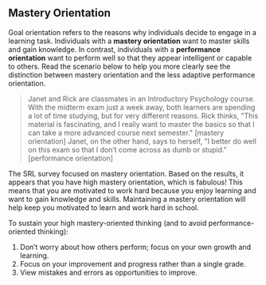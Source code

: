 ## Mastery Orientation

Goal orientation refers to the reasons why individuals decide to engage in a learning task.  Individuals with a **mastery orientation** want to master skills and gain knowledge. In contrast, individuals with a **performance orientation** want to perform well so that they appear intelligent or capable to others. Read the scenario below to help you more clearly see the distinction between mastery orientation and the less adaptive performance orientation.

> Janet and Rick are classmates in an Introductory Psychology course. With the midterm exam just a week away, both learners are spending a lot of time studying, but for very different reasons. Rick thinks, "This material is fascinating, and I really want to master the basics so that I can take a more advanced course next semester." [mastery orientation] Janet, on the other hand, says to herself, "I better do well on this exam so that I don’t come across as dumb or stupid." [performance orientation]

The SRL survey focused on mastery orientation. Based on the results, it appears that you have high mastery orientation, which is fabulous! This means that you are motivated to work hard because you enjoy learning and want to gain knowledge and skills. Maintaining a mastery orientation will help keep you motivated to learn and work hard in school.

To sustain your high mastery-oriented thinking (and to avoid performance-oriented thinking): 

1.	Don’t worry about how others perform; focus on your own growth and learning. 
2.	Focus on your improvement and progress rather than a single grade.
3.	View mistakes and errors as opportunities to improve.
